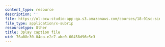 ```yaml
---
content_type: resource
description: ''
file: https://ol-ocw-studio-app-qa.s3.amazonaws.com/courses/18-01sc-single-variable-calculus-fall-2010/76a08c3004eae2c7abc060458d96e5c3_4Q37iOyBq44.srt
file_type: application/x-subrip
resourcetype: Other
title: 3play caption file
uid: 76a08c30-04ea-e2c7-abc0-60458d96e5c3
---
```

